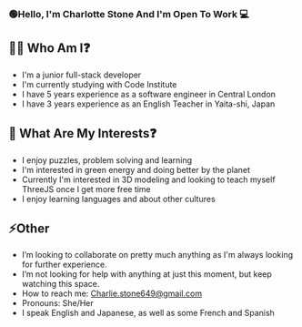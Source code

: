 ### 🟢Hello, I'm Charlotte Stone And I'm Open To Work 💻

## 👩‍🚀 Who Am I❓

  - I'm a junior full-stack developer
  - I'm currently studying with Code Institute
  - I have 5 years experience as a software engineer in Central London
  - I have 3 years experience as an English Teacher in Yaita-shi, Japan

## 🔭 What Are My Interests❓

  - I enjoy puzzles, problem solving and learning
  - I'm interested in green energy and doing better by the planet
  - Currently I'm interested in 3D modeling and looking to teach myself ThreeJS once I get more free time
  - I enjoy learning languages and about other cultures

## ⚡Other

  - I’m looking to collaborate on pretty much anything as I'm always looking for further experience.
  - I’m not looking for help with anything at just this moment, but keep watching this space.
  - How to reach me: Charlie.stone649@gmail.com
  - Pronouns: She/Her
  - I speak English and Japanese, as well as some French and Spanish
